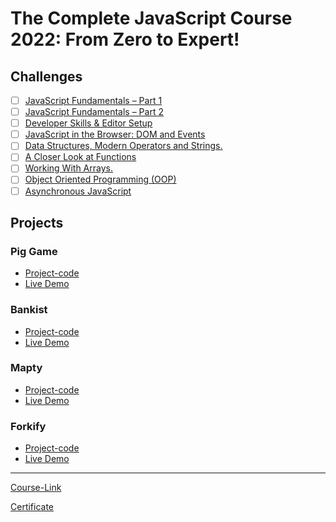 # The Complete JavaScript Course 2022: From Zero to Expert!

## Challenges

- [ ] [JavaScript Fundamentals – Part 1 ](./Challenges/JavaScript%20Fundamentals%20%E2%80%93%20Part%201/)
- [ ] [JavaScript Fundamentals – Part 2](./Challenges/JavaScript%20Fundamentals%20%E2%80%93%20Part%202/)
- [ ] [Developer Skills & Editor Setup ](./Challenges/Developer%20Skills%20%26%20Editor%20Setup/)
- [ ] [JavaScript in the Browser: DOM and Events](./Challenges/JavaScript%20in%20the%20Browser%20DOM%20and%20Events/)
- [ ] [Data Structures, Modern Operators and Strings.](./Challenges/Data%20Structures%2C%20Modern%20Operators%20and%20Strings/)
- [ ] [A Closer Look at Functions](./Challenges/A%20Closer%20Look%20at%20Functions/)
- [ ] [Working With Arrays.](./Challenges/Working%20With%20Arrays/)
- [ ] [Object Oriented Programming (OOP)](<./Challenges/Object%20Oriented%20Programming%20(OOP)/>)
- [ ] [Asynchronous JavaScript](./Challenges/Asynchronous%20JavaScript/)

## Projects

### Pig Game

- [Project-code](./Projects/Pig-Game)
- [Live Demo](https://pgamealtarek.netlify.app/)

### Bankist

- [Project-code](./Projects/Bankist)
- [Live Demo](https://bankist-altarek.netlify.app/)

### Mapty

- [Project-code](./Projects/Mapty)
- [Live Demo](https://mapty-altarek.netlify.app/)

### Forkify

- [Project-code](./Projects/Forkify)
- [Live Demo](https://forkify-altarek.netlify.app/)
---

[Course-Link](https://www.udemy.com/course/the-complete-javascript-course/)<br>

[Certificate](https://www.udemy.com/certificate/UC-16a1cacf-940c-46d0-b50a-6fdabdeb0a29/)

